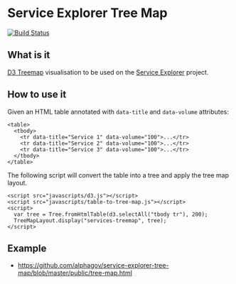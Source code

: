 # Service Explorer Tree Map

[![Build Status](https://travis-ci.org/alphagov/service-explorer-tree-map.png?branch=master)](https://travis-ci.org/alphagov/service-explorer-tree-map)

## What is it

[D3 Treemap](https://github.com/mbostock/d3/wiki/Treemap-Layout) visualisation to be used on the [Service Explorer](https://github.com/alphagov/service-explorer) project.

## How to use it

Given an HTML table annotated with `data-title` and `data-volume` attributes:

    <table>
      <tbody>
        <tr data-title="Service 1" data-volume="100">...</tr>
        <tr data-title="Service 2" data-volume="100">...</tr>
        <tr data-title="Service 3" data-volume="100">...</tr>        
      </tbody>
    </table>

The following script will convert the table into a tree and apply the tree map layout. 

    <script src="javascripts/d3.js"></script>
    <script src="javascripts/table-to-tree-map.js"></script>
    <script>
      var tree = Tree.fromHtmlTable(d3.selectAll("tbody tr"), 200);
      TreeMapLayout.display("services-treemap", tree);
    </script>

## Example

* https://github.com/alphagov/service-explorer-tree-map/blob/master/public/tree-map.html
